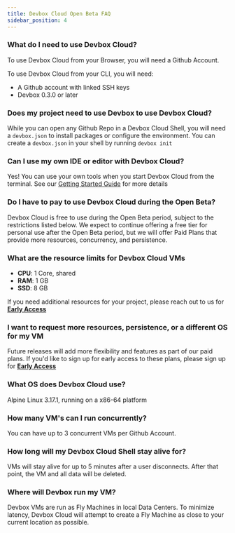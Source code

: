 ```yaml
---
title: Devbox Cloud Open Beta FAQ
sidebar_position: 4
---
```


### What do I need to use Devbox Cloud?

To use Devbox Cloud from your Browser, you will need a Github Account. 

To use Devbox Cloud from your CLI, you will need: 

* A Github account with linked SSH keys
* Devbox 0.3.0 or later 

### Does my project need to use Devbox to use Devbox Cloud?

While you can open any Github Repo in a Devbox Cloud Shell, you will need a `devbox.json` to install packages or configure the environment. You can create a `devbox.json` in your shell by running `devbox init`

### Can I use my own IDE or editor with Devbox Cloud?

Yes! You can use your own tools when you start Devbox Cloud from the terminal. See our [Getting Started Guide](getting_started.md) for more details

### Do I have to pay to use Devbox Cloud during the Open Beta?

Devbox Cloud is free to use during the Open Beta period, subject to the restrictions listed below. We expect to continue offering a free tier for personal use after the Open Beta period, but we will offer Paid Plans that provide more resources, concurrency, and persistence. 

### What are the resource limits for Devbox Cloud VMs

* **CPU**: 1 Core, shared
* **RAM**: 1 GB
* **SSD**: 8 GB

If you need additional resources for your project, please reach out to us for **[Early Access](https://jetpack-io.typeform.com/devbox-cloud)**

### I want to request more resources, persistence, or a different OS for my VM

Future releases will add more flexibility and features as part of our paid plans. If you'd like to sign up for early access to these plans, please sign up for **[Early Access](https://jetpack-io.typeform.com/devbox-cloud)**

### What OS does Devbox Cloud use?

Alpine Linux 3.17.1, running on a x86-64 platform

### How many VM's can I run concurrently?

You can have up to 3 concurrent VMs per Github Account. 

### How long will my Devbox Cloud Shell stay alive for?

VMs will stay alive for up to 5 minutes after a user disconnects. After that point, the VM and all data will be deleted.

### Where will Devbox run my VM?

Devbox VMs are run as Fly Machines in local Data Centers. To minimize latency, Devbox Cloud will attempt to create a Fly Machine as close to your current location as possible. 


